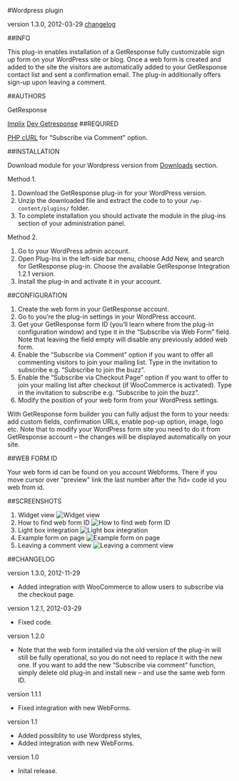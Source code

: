 #Wordpress plugin

version 1.3.0, 2012-03-29 [changelog](#changelog)

##INFO

This plug-in enables installation of a GetResponse fully customizable sign up form on your WordPress site or blog. Once a web form is created and added to the site the visitors are automatically added to your GetResponse contact list and sent a confirmation email. The plug-in additionally offers sign-up upon leaving a comment. 


##AUTHORS

GetResponse

[Implix](http://implix.com)
[Dev Getresponse](http://dev.getresponse.com)
##REQUIRED

[PHP cURL](http://php.net/manual/en/book.curl.php) for "Subscribe via Comment" option.

##INSTALLATION

Download module for your Wordpress version from [Downloads](http://wordpress.org/extend/plugins/getresponse-integration) section.

Method 1.

1.	Download the GetResponse plug-in for your WordPress version.
2.	Unzip the downloaded file and extract the code to to your ```/wp-content/plugins/``` folder.
3.	To complete installation you should activate the module in the plug-ins section of your administration panel.

Method 2.

1.	Go to your WordPress admin account.
2.	Open Plug-Ins in the left-side bar menu, choose Add New, and search for GetResponse plug-in. Choose the available GetResponse Integration 1.2.1 version.
3.	Install the plug-in and activate it in your account. 

##CONFIGURATION

1. Create the web form in your GetResponse account.
2. Go to you’re the plug-in settings in your WordPress account.
3. Get your GetResponse form ID (you’ll learn where from the plug-in configuration window) and type it in the “Subscribe via Web Form” field. Note that leaving the field empty will disable any previously added web form.
4. Enable the “Subscribe via Comment” option if you want to offer all commenting visitors to join your mailing list. Type in the invitation to subscribe e.g. “Subscribe to join the buzz”.
5. Enable the “Subscribe via Checkout Page” option if you want to offer to join your mailing list after checkout (if WooCommerce is activated). Type in the invitation to subscribe e.g. “Subscribe to join the buzz”.
6. Modify the position of your web form from your WordPress settings.


With GetResponse form builder you can fully adjust the form to your needs: add custom fields, confirmation URLs, enable pop-up option, image, logo etc. Note that to modify your WordPress form site you need to do it from GetResponse account – the changes will be displayed automatically on your site.

##WEB FORM ID

Your web form id can be found on you account Webforms. There if you move cursor over "preview" link the last number after the ?id= code id you web from id.


##SCREENSHOTS

1.	Widget view ![Widget view](https://github.com/GetResponse/DevZone/raw/master/Plugins/WordPress/screenshot-1.png)
2.	How to find web form ID ![How to find web form ID](https://github.com/GetResponse/DevZone/raw/master/Plugins/WordPress/screenshot-2.png)
3.	Light box integration ![Light box integration](https://github.com/GetResponse/DevZone/raw/master/Plugins/WordPress/screenshot-3.png)
4.	Example form on page ![Example form on page](https://github.com/GetResponse/DevZone/raw/master/Plugins/WordPress/screenshot-4.png)
5.	Leaving a comment view ![Leaving a comment view](https://github.com/GetResponse/DevZone/raw/master/Plugins/WordPress/screenshot-5.png)

##CHANGELOG<a name="changelog">

version 1.3.0, 2012-11-29

* Added integration with WooCommerce to allow users to subscribe via the checkout page.


version 1.2.1, 2012-03-29

* Fixed code.

version 1.2.0

* Note that the web form installed via the old version of the plug-in will still be fully operational, so you do not need to replace it with the new one. If you want to add the new “Subscribe via comment” function, simply delete old plug-in and install new – and use the same web form ID.  

version 1.1.1

* Fixed integration with new WebForms.

version 1.1

* Added possiblity to use Wordpress styles,
* Added integration with new WebForms.

version 1.0

* Inital release.